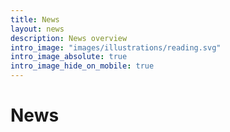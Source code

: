 ```yaml
---
title: News
layout: news
description: News overview
intro_image: "images/illustrations/reading.svg"
intro_image_absolute: true
intro_image_hide_on_mobile: true
---
```


# News
